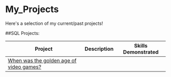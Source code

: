 # My_Projects
Here's a selection of my current/past projects! 

##SQL Projects:

|Project|Description|Skills Demonstrated|
|-------|-----------|-------------------|
|[When was the golden age of video games?](https://github.com/krags2/Datacamp_Projects/blob/main/Video_Game_Analysis)|
